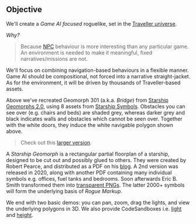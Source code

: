 ## Objective

We'll create a _Game AI focused_ roguelike, set in the [Traveller universe](https://travellermap.com/?p=-1.329!-23.768!3).

_Why?_

> Because [NPC](https://tvtropes.org/pmwiki/pmwiki.php/Main/NonPlayerCharacter) behaviour is more interesting than any particular game.
> An environment is needed to make it meaningful, fixed narratives/missions are not.

We'll focus on combining navigation-based behaviours in a flexible manner.
Game AI should be compositional, not forced into a narrative straight-jacket.
As for the environment, it will be driven by thousands of Traveller-based assets.

<div
  class="tabs"
  name="geomorph-301-debug"
  height="340"
  tabs="[{ key: 'component', filepath: 'example/Gm301Debug' }]"
></div>

Above we've recreated Geomorph 301 (a.k.a. _Bridge_) from [Starship Geomorphs 2.0](http://travellerrpgblog.blogspot.com/2018/10/the-starship-geomorphs-book-if-finally.html),
using 8 assets from [Starship Symbols](http://travellerrpgblog.blogspot.com/2020/08/starship-symbols-book.html).
Obstacles you can see over (e.g. chairs and beds) are shaded grey, whereas darker grey and black indicates walls and obstacles which cannot be seen over. Together with the white doors, they induce the white navigable polygon shown above.

> Check out this [larger version](/pics/g-301--bridge.debug.x2.png "@new-tab").

<aside>

A _Starship Geomorph_ is a rectangular partial floorplan of a starship, designed to be cut out and possibly glued to others.
They were created by Robert Pearce, and distributed as a PDF on his [blog](http://travellerrpgblog.blogspot.com/).
A 2nd version was released in 2020, along with another PDF containing many individual symbols e.g. offices, fuel tanks and bedrooms. Soon afterwards Eric B. Smith transformed them into [transparent PNGs](http://gurpsland.no-ip.org/geomorphs/).
The latter 2000+ symbols will form the underlying basis of _Rogue Markup_.

</aside>

We end with two basic demos:
you can pan, zoom, drag the lights, and view the underlying polygons in 3D.
We also provide CodeSandboxes i.e. [light](https://codesandbox.io/s/rogue-markup-light-demo-k66zi?file=/src/example/Light.jsx "@new-tab") and [height](https://codesandbox.io/s/rogue-markup-3d-demo-forked-gyher?file=/src/index.js "@new-tab").

<div
  class="tabs"
  name="light-demo"
  height="340"
  tabs="[
    { key: 'component', filepath: 'example/Light#301' },
    { key: 'component', filepath: 'example/Css3d#301' },
  ]"
></div>
